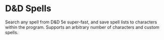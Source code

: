 # D&D Spells

Search any spell from D&D 5e super-fast, and save spell lists to characters within the program. Supports an arbitrary
number of characters and custom spells.